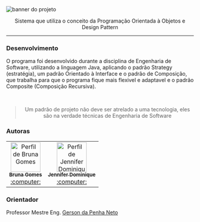<img src="https://github.com/littlebru/Sistema-de-Kits/blob/master/images/Banner.png" alt="banner do projeto" title="Projeto POO">

<p align="center">Sistema que utiliza o conceito da Programação Orientada à Objetos e Design Pattern</p>

----

### Desenvolvimento
O programa foi desenvolvido durante a disciplina de Engenharia de Software, utilizando a linguagem Java, aplicando o padrão Strategy (estratégia), um padrão Orientado à Interface e o padrão de Composição, que trabalha para que o programa fique mais flexivel e adaptavel e o padrão Composite (Composição Recursiva).

<br>
<blockquote align="center">
Um padrão de projeto não deve ser atrelado a uma tecnologia, eles são na verdade técnicas de Engenharia de Software
</blockquote>


### Autoras

<table>
<tr>
 <td align="center"><a href="https://github.com/littlebru"><img src="https://avatars3.githubusercontent.com/u/41810923?s=460&u=c2196ec3a4f76218d7b11bb2a9cf025d2d2e9fdc&v=4" width="80px;"  title="Perfil de Bruna Gomes"/><br /><sub><b>Bruna Gomes</b></sub></a><br /><a href="https://github.com/littlebru" title="Code">:computer: </a></td>
    
 <td align="center"><a href="https://github.com/JenniferDominique"><img src="https://avatars0.githubusercontent.com/u/51061097?s=460&u=1da8c819e69228edf6cc6a2b529d06f9121c0e62&v=4" width="80px;"  title="Perfil de Jennifer Dominique"/><br /><sub><b>Jennifer Dominique</b></sub></a><br /><a href="https://github.com/JenniferDominique" title="Code">:computer: </a></td>  
</tr>
</table>

### Orientador
Professor Mestre Eng. [Gerson da Penha Neto](https://github.com/paysandu)

